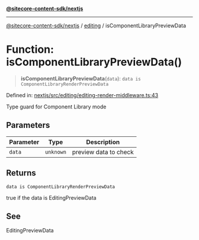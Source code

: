 [**@sitecore-content-sdk/nextjs**](../../README.md)

***

[@sitecore-content-sdk/nextjs](../../README.md) / [editing](../README.md) / isComponentLibraryPreviewData

# Function: isComponentLibraryPreviewData()

> **isComponentLibraryPreviewData**(`data`): `data is ComponentLibraryRenderPreviewData`

Defined in: [nextjs/src/editing/editing-render-middleware.ts:43](https://github.com/Sitecore/xmc-jss-dev/blob/2587fa13814e20ee230863406a92229f2eebdb43/packages/nextjs/src/editing/editing-render-middleware.ts#L43)

Type guard for Component Library mode

## Parameters

| Parameter | Type | Description |
| ------ | ------ | ------ |
| `data` | `unknown` | preview data to check |

## Returns

`data is ComponentLibraryRenderPreviewData`

true if the data is EditingPreviewData

## See

EditingPreviewData

